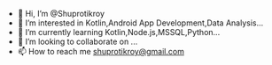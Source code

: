 - 👋 Hi, I’m @Shuprotikroy
- 👀 I’m interested in Kotlin,Android App Development,Data Analysis...
- 🌱 I’m currently learning Kotlin,Node.js,MSSQL,Python...
- 💞️ I’m looking to collaborate on ...
- 📫 How to reach me shuprotikroy@gmail.com

<!---
Shuprotikroy/Shuprotikroy is a ✨ special ✨ repository because its `README.md` (this file) appears on your GitHub profile.
You can click the Preview link to take a look at your changes.
--->

